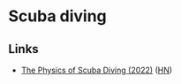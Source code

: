 # Scuba diving

## Links

- [The Physics of Scuba Diving (2022)](https://www.wired.com/story/the-physics-of-scuba-diving/) ([HN](https://news.ycombinator.com/item?id=33757684))
